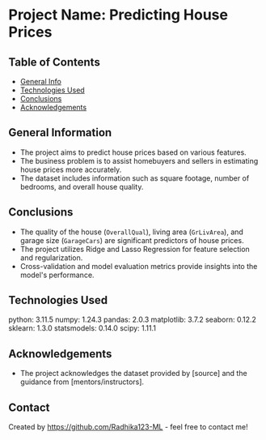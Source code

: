 # Project Name: Predicting House Prices

## Table of Contents
* [General Info](#general-information)
* [Technologies Used](#technologies-used)
* [Conclusions](#conclusions)
* [Acknowledgements](#acknowledgements)

## General Information
- The project aims to predict house prices based on various features.
- The business problem is to assist homebuyers and sellers in estimating house prices more accurately.
- The dataset includes information such as square footage, number of bedrooms, and overall house quality.

## Conclusions
- The quality of the house (`OverallQual`), living area (`GrLivArea`), and garage size (`GarageCars`) are significant predictors of house prices.
- The project utilizes Ridge and Lasso Regression for feature selection and regularization.
- Cross-validation and model evaluation metrics provide insights into the model's performance.

## Technologies Used
python:  3.11.5
numpy:  1.24.3
pandas:  2.0.3
matplotlib:  3.7.2
seaborn:  0.12.2
sklearn:  1.3.0
statsmodels:  0.14.0
scipy:  1.11.1


## Acknowledgements
- The project acknowledges the dataset provided by [source] and the guidance from [mentors/instructors].
  
## Contact
Created by https://github.com/Radhika123-ML - feel free to contact me!


<!-- Optional -->
<!-- ## License -->
<!-- This project is open source and available under the [... License](). -->

<!-- You don't have to include all sections - just the one's relevant to your project -->